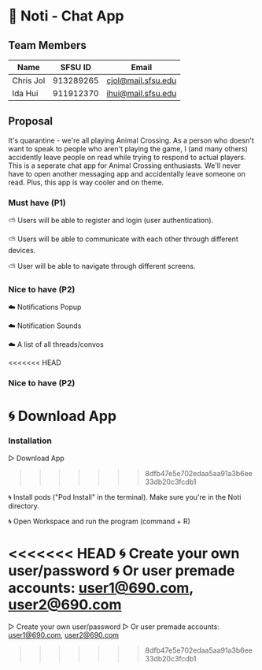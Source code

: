 # :mushroom: Noti - Chat App

## Team Members
| Name     | SFSU ID           | Email |
| ------------- |:-------------:| -------------| 
| Chris Jol   | 913289265| cjol@mail.sfsu.edu |
| Ida Hui     | 911912370     |  ihui@mail.sfsu.edu |

## Proposal

It's quarantine - we're all playing Animal Crossing. As a person who doesn't want to speak to people who aren't playing the game, I (and many others) accidently leave people on read while trying to respond to actual players. This is a seperate chat app for Animal Crossing enthusiasts. We'll never have to open another messaging app and accidentally leave someone on read. Plus, this app is way cooler and on theme.  

### Must have (P1)

:partly_sunny: Users will be able to register and login (user authentication). 

:partly_sunny: Users will be able to communicate with each other through different devices.

:partly_sunny: User will be able to navigate through different screens.

### Nice to have (P2)

:cloud: Notifications Popup 

:cloud: Notification Sounds

:cloud: A list of all threads/convos

<<<<<<< HEAD
### Nice to have (P2)
:cyclone: Download App
=======
### Installation
▷ Download App
>>>>>>> 8dfb47e5e702edaa5aa91a3b6ee33db20c3fcdb1

:cyclone: Install pods ("Pod Install" in the terminal). Make sure you're in the Noti directory.

:cyclone: Open Workspace and run the program (command + R)

<<<<<<< HEAD
:cyclone: Create your own user/password
:cyclone: Or user premade accounts: user1@690.com, user2@690.com
=======
▷ Create your own user/password
▷ Or user premade accounts: user1@690.com, user2@690.com

>>>>>>> 8dfb47e5e702edaa5aa91a3b6ee33db20c3fcdb1
